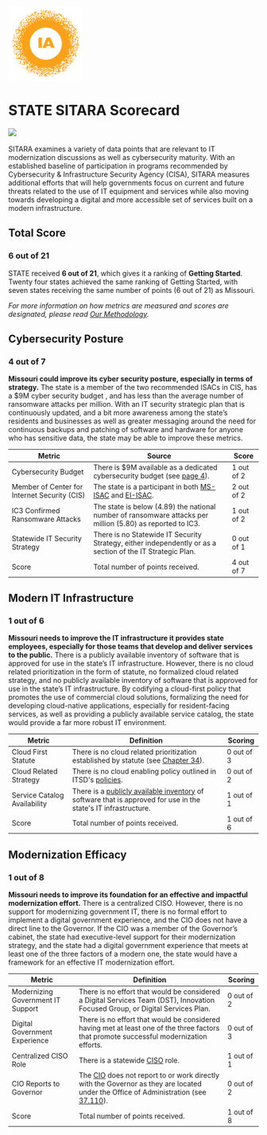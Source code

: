 ![image](https://github.com/internetassociation/SITARA/blob/main/Assets/IA_Mark.png)

# STATE SITARA Scorecard

<img src="https://upload.wikimedia.org/wikipedia/commons/thumb/5/5a/Flag_of_Missouri.svg/640px-Flag_of_Missouri.svg.png" width="100" />

SITARA examines a variety of data points that are relevant to IT modernization discussions as well as cybersecurity maturity. With an established baseline of participation in programs recommended by Cybersecurity & Infrastructure Security Agency (CISA), SITARA measures additional efforts that will help governments focus on current and future threats related to the use of IT equipment and services while also moving towards developing a digital and more accessible set of services built on a modern infrastructure.

## Total Score

### 6 out of 21

STATE received **6 out of 21**, which gives it a ranking of **Getting Started**. Twenty four states achieved the same ranking of Getting Started, with seven states receiving the same number of points (6 out of 21) as Missouri.

*For more information on how metrics are measured and scores are designated, please read [Our Methodology](https://github.com/internetassociation/SITARA/blob/main/Data/Individual-Data/Our-Methodology.md).*

## Cybersecurity Posture

### 4 out of 7

**Missouri could improve its cyber security posture, especially in terms of strategy.** The state is a member of the two recommended ISACs in CIS, has a $9M cyber security budget , and has less than the average number of ransomware attacks per million. With an IT security strategic plan that is continuously updated, and a bit more awareness among the state’s residents and businesses as well as greater messaging around the need for continuous backups and patching of software and hardware for anyone who has sensitive data, the state may be able to improve these metrics.

Metric | Source | Score
--- | --- | ---
Cybersecurity Budget | There is $9M available as a dedicated cybersecurity budget (see [page 4](https://www.house.mo.gov/billtracking/bills201/hlrbillspdf/2005H.06T.pdf)). | 1 out of 2
Member of Center for Internet Security (CIS) | The state is a participant in both [MS-ISAC](https://www.cisecurity.org/partners-state-government/) and [EI-ISAC](https://www.cisecurity.org/ei-isac/partners-ei-isac/). | 2 out of 2
IC3 Confirmed Ransomware Attacks | The state is below (4.89) the national number of ransomware attacks per million (5.80) as reported to IC3. | 1 out of 2
Statewide IT Security Strategy | There is no Statewide IT Security Strategy, either independently or as a section of the IT Strategic Plan. | 0 out of 1
Score | Total number of points received. | 4 out of 7

## Modern IT Infrastructure

### 1 out of 6

**Missouri needs to improve the IT infrastructure it provides state employees, especially for those teams that develop and deliver services to the public.** There is a publicly available inventory of software that is approved for use in the state’s IT infrastructure. However, there is no cloud related prioritization in the form of statute, no formalized cloud related strategy, and no publicly available inventory of software that is approved for use in the state’s IT infrastructure. By codifying a cloud-first policy that promotes the use of commercial cloud solutions, formalizing the need for developing cloud-native applications, especially for resident-facing services, as well as providing a publicly available service catalog, the state would provide a far more robust IT environment.

Metric | Definition | Scoring
--- | --- | ---
Cloud First Statute | There is no cloud related prioritization established by statute (see [Chapter 34](https://revisor.mo.gov/main/OneChapter.aspx?chapter=34)). | 0 out of 3
Cloud Related Strategy | There is no cloud enabling policy outlined in ITSD's [policies](https://oa.mo.gov/commissioners-office/policies/statewide). | 0 out of 2
Service Catalog Availability | There is a [publicly available inventory](https://oa.mo.gov/itsd/it-governance) of software that is approved for use in the state's IT infrastructure. | 1 out of 1
Score | Total number of points received. | 1 out of 6

## Modernization Efficacy

### 1 out of 8

**Missouri needs to improve its foundation for an effective and impactful modernization effort.** There is a centralized CISO. However, there is no support for modernizing government IT, there is no formal effort to implement a digital government experience, and the CIO does not have a direct line to the Governor. If the CIO was a member of the Governor’s cabinet, the state had executive-level support for their modernization strategy, and the state had a digital government experience that meets at least one of the three factors of a modern one, the state would have a framework for an effective IT modernization effort.

Metric | Definition | Scoring
--- | --- | ---
Modernizing Government IT Support | There is no effort that would be considered a Digital Services Team (DST), Innovation Focused Group, or Digital Services Plan. | 0 out of 2
Digital Government Experience | There is no effort that would be considered having met at least one of the three factors that promote successful modernization efforts. | 0 out of 3
Centralized CISO Role  | There is a statewide [CISO](https://oa.mo.gov/itsd/it-governance/information-security) role. | 1 out of 1
CIO Reports to Governor | The [CIO](https://oa.mo.gov/itsd/about-itsd) does not report to or work directly with the Governor as they are located under the Office of Administration (see [37.110](https://revisor.mo.gov/main/OneSection.aspx?section=37.110&bid=1023&hl=)). | 0 out of 2
Score | Total number of points received. | 1 out of 8